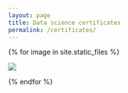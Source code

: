 ```yaml
---
layout: page
title: Data science certificates
permalink: /certificates/
---
```



{% for image in site.static_files %}
<!--
    {% if image.path contains 'photoportfolio' %}

-->
<div class="project">
    <div class= "thumbnail">
        <div class="row">
            <a href="{{ site.baseurl }}{{ image.path }}">
                <img class="thumbnail" src="{{ site.baseurl }}{{ image.path }}" />
            </a>
        </div>
    </div>
</div>

<!--
    {% endif %}
-->
{% endfor %}


<!-- this is for the lightbox --> 
<script type="text/javascript" src="/js/lightbox.js"></script>
<link rel="stylesheet" href="/css/lightbox.css">
